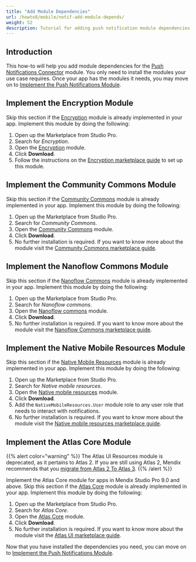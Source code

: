 ```yaml
---
title: "Add Module Dependencies"
url: /howto8/mobile/notif-add-module-depends/
weight: 52
description: Tutorial for adding push notification module dependencies.
---
```


## Introduction

This how-to will help you add module dependencies for the [Push Notifications Connector](/appstore/modules/push-notifications/) module. You only need to install the modules your use case requires. Once your app has the modules it needs, you may move on to [Implement the Push Notifications Module](/howto8/mobile/notif-implement-module/).

## Implement the Encryption Module

Skip this section if the [Encryption](https://marketplace.mendix.com/link/component/1011) module is already implemented in your app. Implement this module by doing the following:

1. Open up the Marketplace from Studio Pro.
1. Search for *Encryption*.
1. Open the [Encryption](https://marketplace.mendix.com/link/component/1011) module. 
1. Click **Download**.
1. Follow the instructions on the [Encryption marketplace guide](/appstore/modules/encryption/) to set up this module.

## Implement the Community Commons Module

Skip this section if the [Community Commons](https://marketplace.mendix.com/link/component/170) module is already implemented in your app. Implement this module by doing the following:

1. Open up the Marketplace from Studio Pro.
1. Search for *Community Commons*.
1. Open the [Community Commons](https://marketplace.mendix.com/link/component/170) module.
1. Click **Download**.
1. No further installation is required. If you want to know more about the module visit the [Community Commons marketplace guide](/appstore/modules/community-commons-function-library/).

## Implement the Nanoflow Commons Module

Skip this section if the [Nanoflow Commons](https://marketplace.mendix.com/link/component/109515/Mendix/Nanoflow-Commons) module is already implemented in your app. Implement this module by doing the following:

1. Open up the Marketplace from Studio Pro.
1. Search for *Nanoflow commons*.
1. Open the [Nanoflow commons](https://marketplace.mendix.com/link/component/109515/Mendix/Nanoflow-Commons) module.
1. Click **Download**.
1. No further installation is required. If you want to know more about the module visit the [Nanoflow Commons marketplace guide](/appstore/modules/nanoflow-commons/).

## Implement the Native Mobile Resources Module

Skip this section if the [Native Mobile Resources](https://marketplace.mendix.com/link/component/109513/Mendix/Native-Mobile-Resources) module is already implemented in your app. Implement this module by doing the following:

1. Open up the Marketplace from Studio Pro.
1. Search for *Native mobile resources*.
1. Open the [Native mobile resources](https://marketplace.mendix.com/link/component/109513/Mendix/Native-Mobile-Resources) module.
1. Click **Download**.
1. Add the `NativeMobileResources.User` module role to any user role that needs to interact with notifications.
1. No further installation is required. If you want to know more about the module visit the [Native mobile resources marketplace guide](/appstore/modules/native-mobile-resources/).

## Implement the Atlas Core Module

{{% alert color="warning" %}}
The Atlas UI Resources module is deprecated, as it pertains to Atlas 2. If you are still using Atlas 2, Mendix recommends that you [migrate from Atlas 2 To Atlas 3](/refguide9/moving-from-atlas-2-to-3/).
{{% /alert %}}

Implement the Atlas Core module for apps in Mendix Studio Pro 9.0 and above. Skip this section if the [Atlas Core](https://marketplace.mendix.com/link/component/117187/Mendix/Atlas-Core) module is already implemented in your app. Implement this module by doing the following:

1. Open up the Marketplace from Studio Pro.
1. Search for *Atlas Core*.
1. Open the [Atlas Core](https://marketplace.mendix.com/link/component/117187/Mendix/Atlas-Core) module.
1. Click **Download**.
1. No further installation is required. If you want to know more about the module visit the [Atlas UI marketplace guide](https://marketplace.mendix.com/link/component/104730).

Now that you have installed the dependencies you need, you can move on to [Implement the Push Notifications Module](/howto8/mobile/notif-implement-module/).

